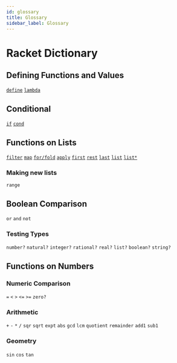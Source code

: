 ```yaml
---
id: glossary
title: Glossary
sidebar_label: Glossary
---
```


# Racket Dictionary

## Defining Functions and Values

[`define`](define.md)
[`lambda`](lambda.md)

## Conditional

[`if`](conditionals.md)
[`cond`](cond.md)

## Functions on Lists

[`filter`](function-sequence.md)
[`map`](function-sequence.md)
[`for/fold`](function-sequence.md)
[`apply`](function-sequence.md)
[`first`](function-sequence.md)
[`rest`](function-sequence.md)
[`last`](function-sequence.md)
[`list`](function-sequence.md)
[`list*`](function-sequence.md)

### Making new lists

`range`

## Boolean Comparison

`or`
`and`
`not`

### Testing Types

`number?`
`natural?`
`integer?`
`rational?`
`real?`
`list?`
`boolean?`
`string?`

## Functions on Numbers


### Numeric Comparison

`=`
`<`
`>`
`<=`
`>=`
`zero?`

### Arithmetic

`+`
`-`
`*`
`/`
`sqr`
`sqrt`
`expt`
`abs`
`gcd`
`lcm`
`quotient`
`remainder`
`add1`
`sub1`

### Geometry

`sin`
`cos`
`tan`
